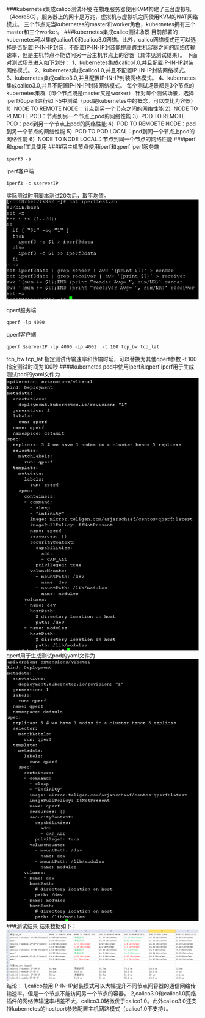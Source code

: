 ###kubernetes集成calico测试环境
在物理服务器使用KVM构建了三台虚拟机（4core8G），服务器上的网卡是万兆，虚拟机与虚拟机之间使用KVM的NAT网络模式。
三个节点充当kubernetes的master和worker角色，kubernetes拥有三个master和三个worker。
###kubernetes集成calico测试场景
  目前部署的kubernetes可以集成calico1.0和calico3.0网络。此外，calico网络模式还可以选择是否配置IP-IN-IP封装，不配置IP-IN-IP封装能提高跨主机容器之间的网络传输速率，但是主机节点不能访问另一台主机节点上的容器（具体见测试结果）。
  下面对测试场景进入如下划分：
  1、kubernetes集成calico1.0,并且配置IP-IN-IP封装网络模式。
  2、kubernetes集成calico1.0,并且不配置IP-IN-IP封装网络模式。
  3、kubernetes集成calico3.0,并且配置IP-IN-IP封装网络模式。
  4、kubernetes集成calico3.0,并且不配置IP-IN-IP封装网络模式。
每个测试场景都是3个节点的kubernetes集群（每个节点既是master又是worker）
针对每个测试场景，选择iperf和qperf进行如下5中测试（pod是kubernetes中的概念，可以类比为容器）
1）NODE TO REMOTE NODE：节点到另一个节点之间的网络性能
2）NODE TO REMOTE POD：节点到另一个节点上pod的网络性能
3）POD TO REMOTE POD：pod到另一个节点上pod的网络性能
4）POD TO REMOETE NODE：pod到另一个节点的网络性能
5）POD TO POD LOCAL：pod到同一个节点上pod的网络性能
6）NODE TO NODE LOCAL：节点到同一个节点的网络性能
###iperf和qperf工具使用
####宿主机节点使用iperf和qperf
iperf服务端
```
iperf3 -s
```
iperf客户端
```
iperf3 -c $serverIP
```
实际测试时用脚本测试20次后，取平均值。
![iperf3test](./calico/iperf3test.png "iperf3test")

qperf服务端
```
qperf -lp 4000
```
qperf客户端
```
qperf $serverIP -lp 4000 -ip 4001  -t 100 tcp_bw tcp_lat
```
tcp_bw tcp_lat 指定测试传输速率和传输时延，可以替换为其他qperf参数
-t 100指定测试时间为100秒
####kubernetes pod中使用iperf和qperf
iperf用于生成测试pod的yaml文件为
![iperfprobe](./calico/iperfprobe.png "iperfprobe")
qperf用于生成测试pod的yaml文件为
![qperfprobe](./calico/qperfprobe.png "qperfprobe")
###测试结果
结果数据如下：
![testresult](./calico/testresult.png "testresult")
结论：
1,calico禁用IP-IN-IP封装模式可以大幅提升不同节点间容器的通信网络传输速率，但是一个节点不能访问另一个节点的容器。
2,calico3.0和calico1.0网络插件的网络传输速率相差不大，calico3.0略微优于calico1.0。此外calico3.0还支持kubernetes的hostport参数配置主机网路模式（calico1.0不支持）。